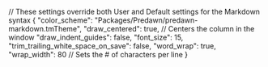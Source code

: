 // These settings override both User and Default settings for the Markdown syntax
{
    "color_scheme": "Packages/Predawn/predawn-markdown.tmTheme",
    "draw_centered": true, // Centers the column in the window
    "draw_indent_guides": false,
    "font_size": 15,
    "trim_trailing_white_space_on_save": false,
    "word_wrap": true,
    "wrap_width": 80  // Sets the # of characters per line
}
